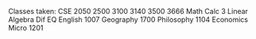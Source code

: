 Classes taken:
  CSE 
    2050
    2500
    3100
    3140
    3500
    3666
  Math 
    Calc 3 
    Linear Algebra
    Dif EQ 
  English
    1007
  Geography
    1700
  Philosophy
    1104
  Economics
    Micro 1201

